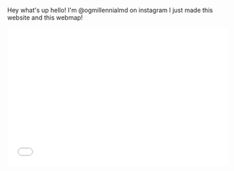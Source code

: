 Hey what's up hello!
I'm @ogmillennialmd on instagram
I just made this website
and this webmap!
<iframe width="100%" height="315" src="qgis2web_2019_09_19-20_09_30_035670/index.html" frameborder="0" allowfullscreen=""></iframe>
